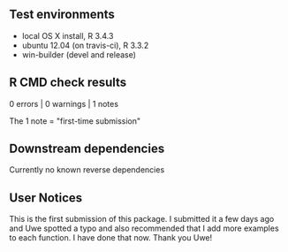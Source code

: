 ## Test environments
* local OS X install, R 3.4.3
* ubuntu 12.04 (on travis-ci), R 3.3.2
* win-builder (devel and release)

## R CMD check results
0 errors | 0 warnings | 1 notes

The 1 note = "first-time submission"

## Downstream dependencies

Currently no known reverse dependencies

## User Notices

This is the first submission of this package.
I submitted it a few days ago and Uwe spotted a typo
and also recommended that I add more examples to each function.
I have done that now. Thank you Uwe!

